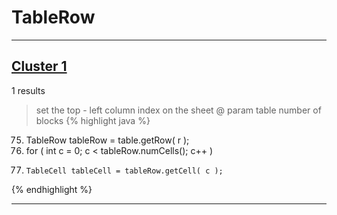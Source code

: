 # TableRow

***

## [Cluster 1](./1)
1 results
> set the top - left column index on the sheet @ param table number of blocks 
{% highlight java %}
75. TableRow tableRow = table.getRow( r );
76. for ( int c = 0; c < tableRow.numCells(); c++ )
78.     TableCell tableCell = tableRow.getCell( c );
{% endhighlight %}

***

